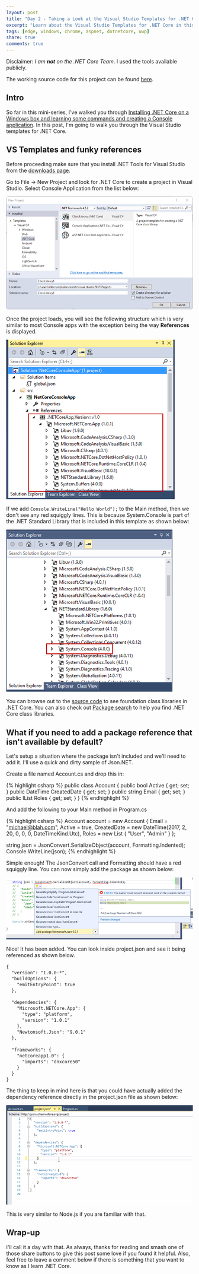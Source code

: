 ```yaml
---
layout: post
title: "Day 2 - Taking a Look at the Visual Studio Templates for .NET Core"
excerpt: "Learn about the Visual Studio Templates for .NET Core in this mini-series"
tags: [edge, windows, chrome, aspnet, dotnetcore, uwp]
share: true
comments: true
---
```


Disclaimer: *I am **not** on the .NET Core Team*. I used the tools available publicly.

The working source code for this project can be found [here](https://github.com/mbcrump/DotNetCorePlayground). 

## Intro

So far in this mini-series, I've walked you through [Installing .NET Core on a Windows box and learning some commands and creating a Console application](http://michaelcrump.net/getting-started-with-aspnetcore/). In this post, I'm going to walk you through the Visual Studio templates for .NET Core. 

## VS Templates and funky references

Before proceeding make sure that you install .NET Tools for Visual Studio from the  [downloads page](https://www.microsoft.com/net/download/core). 

Go to File -> New Project and look for .NET Core to create a project in Visual Studio. Select Console Application from the list below: 

![image](/files/dotnetcorevstemplates.png)

Once the project loads, you will see the following structure which is very similar to most Console apps with the exception being the way **References** is displayed.

![image](/files/netcoresolutionexplorer.png)

If we add `Console.WriteLine("Hello World");` to the Main method, then we don't see any red squiggly lines. This is because System.Console is part of the .NET Standard Library that is included in this template as shown below:

![image](/files/consoledotnetcore.png)

You can browse out to the [source code](https://github.com/dotnet/corefx/tree/master/src) to see foundation class libraries in .NET Core. You can also check out [Package search](http://packagesearch.azurewebsites.net/) to help you find .NET Core class libraries. 

## What if you need to add a package reference that isn't available by default?

Let's setup a situation where the package isn't included and we'll need to add it. I'll use a quick and dirty sample of Json.NET. 

Create a file named Account.cs and drop this in: 

{% highlight csharp %}
public class Account
{
    public bool Active { get; set; }
    public DateTime CreatedDate { get; set; }
    public string Email { get; set; }
    public IList<string> Roles { get; set; }
} 
{% endhighlight %}

And add the following to your Main method in Program.cs

{% highlight csharp %}
Account account = new Account
{
    Email = "michael@blah.com",
    Active = true,
    CreatedDate = new DateTime(2017, 2, 20, 0, 0, 0, DateTimeKind.Utc),
    Roles = new List<string>
    {
    "User",
    "Admin"
    }
};

 string json = JsonConvert.SerializeObject(account, Formatting.Indented);
 Console.WriteLine(json);
{% endhighlight %}

Simple enough! The JsonConvert call and Formatting should have a red squiggly line. You can now simply add the package as shown below: 

![image](/files/jsonnotworking.png)

Nice! It has been added. You can look inside project.json and see it being referenced as shown below. 

	{
	  "version": "1.0.0-*",
	  "buildOptions": {
	    "emitEntryPoint": true
	  },
	
	  "dependencies": {
	    "Microsoft.NETCore.App": {
	      "type": "platform",
	      "version": "1.0.1"
	    },
	    "Newtonsoft.Json": "9.0.1"
	  },
	
	  "frameworks": {
	    "netcoreapp1.0": {
	      "imports": "dnxcore50"
	    }
	  }
	}

The thing to keep in mind here is that you could have actually added the dependency reference directly in the project.json file as shown below:

![image](/files/newtonsoft.gif)

This is very similar to Node.js if you are familiar with that. 

## Wrap-up

I'll call it a day with that. As always, thanks for reading and smash one of those share buttons to give this post some love if you found it helpful. Also, feel free to leave a comment below if there is something that you want to know as I learn .NET Core.